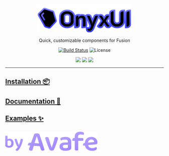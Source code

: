 <p align="center">
  <a href="https://avafe.me/OnyxUI">
    <picture>
      <source media="(prefers-color-scheme: dark)" srcset="/gh-assets/logo.svg"></source>
      <source media="(prefers-color-scheme: light)" srcset="/gh-assets/logo.svg"></source>
      <img alt="OnyxUI" src="/gh-assets/logo.svg" height="90"></img>
    </picture>
  </a>
</p>

<p align="center">
  Quick, customizable components for Fusion
</p>

<p align="center">
  <a href="https://github.com/imavafe/OnyxUI/actions"><img src="https://img.shields.io/github/actions/workflow/status/imavafe/OnyxUI/ci.yaml?branch=main" alt="Build Status"></img></a>
  <img title="MIT licensed" alt="License" src="https://img.shields.io/github/license/ImAvafe/OnyxUI"></img>
</p>

<p align="center">
  <a href="https://avafe.me/bsky"><img src="https://img.shields.io/badge/Bluesky-0285FF?logo=bluesky&logoColor=fff&style=for-the-badge" /></a>
  <a href="https://avafe.me/x"><img src="https://img.shields.io/badge/X-000000?style=for-the-badge&logo=x&logoColor=white" /></a>
  <a href="https://avafe.me/discord"><img src="https://img.shields.io/badge/Discord-5865F2?style=for-the-badge&logo=discord&logoColor=white"></img></a>
</p>

---

## [Installation 📦](https://avafe.me/OnyxUI/docs/intro#installation)

## [Documentation 📄](https://avafe.me/OnyxUI/)

## [Examples ✨](https://avafe.me/OnyxUI/docs/in-production)

##

[![By Avafe](/gh-assets/watermark.svg)](https://avafe.me)
